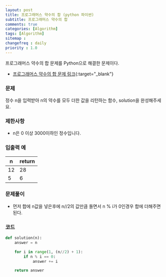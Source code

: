 ```yaml
---
layout: post
title: 프로그래머스 약수의 합 (python 파이썬)
subtitle: 프로그래머스 약수의 합
comments: true
categories: [Algorithm]
tags: [Algorithm]
sitemap :
changefreq : daily
priority : 1.0
---
```

프로그래머스 약수의 합 문제를 Python으로 해결한 문제이다.  

* [프로그래머스 약수의 합 문제 링크](https://programmers.co.kr/learn/courses/30/lessons/12928){:target="_blank"}

### 문제 
정수 n을 입력받아 n의 약수를 모두 더한 값을 리턴하는 함수, solution을 완성해주세요.

### 제한사항
* n은 0 이상 3000이하인 정수입니다.
### 입출력 예

|n|return|
|-----|-----|
|12|28|
|5|6|

### 문제풀이
* 먼저 합에 n값을 넣은후에 n//2의 값만큼 돌면서 n % i가 0인경우 합에 더해주면 된다.

### 코드
```python
def solution(n):
    answer = n

    for i in range(1, (n//2) + 1):
        if n % i == 0:
            answer += i

    return answer
```

